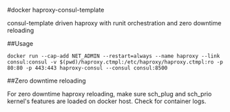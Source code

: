 #docker haproxy-consul-template


consul-template driven haproxy with runit orchestration and zero downtime reloading


##Usage


	docker run --cap-add NET_ADMIN --restart=always --name haproxy --link consul:consul -v $(pwd)/haproxy.ctmpl:/etc/haproxy/haproxy.ctmpl:ro -p 80:80 -p 443:443 haproxy-consul --consul consul:8500
	
##Zero downtime reloading

For zero downtime haproxy reloading, make sure sch_plug and sch_prio kernel's features are loaded on docker host. Check for container logs.
